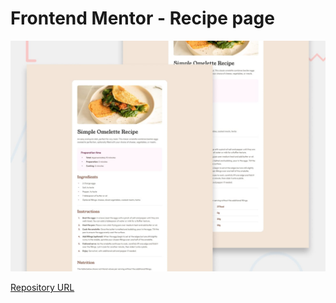 # Frontend Mentor - Recipe page

![Design preview for the Recipe page coding challenge](./preview.jpg)

[Repository URL](https://github.com/barriedirk/frontend-master-exercise-04-recipe-page)